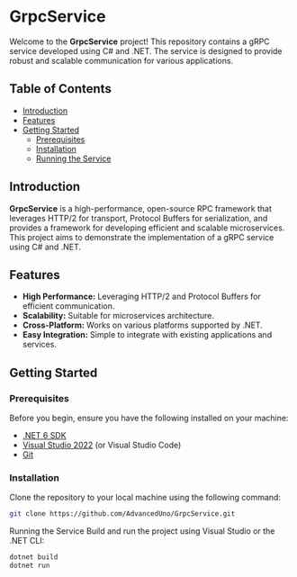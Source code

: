 # GrpcService

Welcome to the **GrpcService** project! This repository contains a gRPC service developed using C# and .NET. The service is designed to provide robust and scalable communication for various applications.

## Table of Contents

- [Introduction](#introduction)
- [Features](#features)
- [Getting Started](#getting-started)
  - [Prerequisites](#prerequisites)
  - [Installation](#installation)
  - [Running the Service](#running-the-service)

## Introduction

**GrpcService** is a high-performance, open-source RPC framework that leverages HTTP/2 for transport, Protocol Buffers for serialization, and provides a framework for developing efficient and scalable microservices. This project aims to demonstrate the implementation of a gRPC service using C# and .NET.

## Features

- **High Performance:** Leveraging HTTP/2 and Protocol Buffers for efficient communication.
- **Scalability:** Suitable for microservices architecture.
- **Cross-Platform:** Works on various platforms supported by .NET.
- **Easy Integration:** Simple to integrate with existing applications and services.

## Getting Started

### Prerequisites

Before you begin, ensure you have the following installed on your machine:

- [.NET 6 SDK](https://dotnet.microsoft.com/download/dotnet/6.0)
- [Visual Studio 2022](https://visualstudio.microsoft.com/vs/) (or Visual Studio Code)
- [Git](https://git-scm.com/)

### Installation

Clone the repository to your local machine using the following command:

```sh
git clone https://github.com/AdvancedUno/GrpcService.git
```

Running the Service
Build and run the project using Visual Studio or the .NET CLI:
```sh
dotnet build
dotnet run
```

